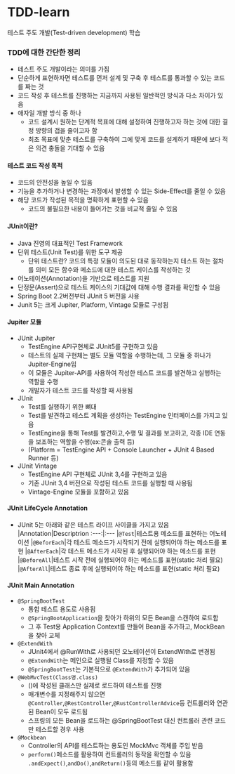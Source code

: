 # TDD-learn
테스트 주도 개발(Test-driven development) 학습
   
### TDD에 대한 간단한 정리
- 테스트 주도 개발이라는 의미를 가짐   
- 단순하게 표현하자면 테스트를 먼저 설계 및 구축 후 테스트를 통과할 수 있는 코드를 짜는 것   
- 코드 작성 후 테스트를 진행하는 지금까지 사용된 일반적인 방식과 다소 차이가 있음   
- 애자일 개발 방식 중 하나
  - 코드 설계시 원하는 단계적 목표에 대해 설정하여 진행하고자 하는 것에 대한 결정 방향의 갭을 줄이고자 함
  - 최초 목표에 맞춘 테스트를 구축하여 그에 맞게 코드를 설계하기 때문에 보다 적은 의견 충돌을 기대할 수 있음   
   
   
#### 테스트 코드 작성 목적
- 코드의 안전성을 높일 수 있음   
- 기능을 추가하거나 변경하는 과정에서 발생할 수 있는 Side-Effect를 줄일 수 있음   
- 해당 코드가 작성된 목적을 명확하게 표현할 수 있음  
  - 코드의 불필요한 내용이 들어가는 것을 비교적 줄일 수 있음

#### JUnit이란?
- Java 진영의 대표적인 Test Framework
- 단위 테스트(Unit  Test)를 위한 도구 제공
  - 단위 테스트란?
  코드의 특정 모듈이 의도된 대로 동작하는지 테스트 하는 절차를 의미
  모든 함수와 메소드에 대한 테스트 케이스를 작성하는 것
- 어노테이션(Annotation)을 기반으로 테스트를 지원
- 단정문(Assert)으로 테스트 케이스의 기대값에 대해 수행 결과를 확인할 수 있음
- Spring Boot 2.2버전부터 JUnit 5 버전을 사용
- Junit 5는 크게 Jupiter, Platform, Vintage 모듈로 구성됨

#### Jupiter 모듈
- JUnit Jupiter
  - TestEngine API구현체로  JUnit5를 구현하고 있음
  - 테스트의 실제 구현체는 별도 모듈 역할을 수행하는데, 그 모듈 중 하나가 Jupiter-Engine임
  - 이 모듈은 Jupiter-API를 사용하여 작성한 테스트 코드를 발견하고 실행하는 역할을 수행
  - 개발자가 테스트 코드를 작성할 때 사용됨
- JUnit
  - Test를 실행하기 위한 뼈대
  - Test를 발견하고 테스트 계획을 생성하는 TestEngine 인터페이스를 가지고 있음
  - TestEngine을 통해 Test를 발견하고,수행 및 결과를 보고하고, 각종 IDE 연동을 보조하는 역할을 수행(ex:콘솔 출력 등)
  - (Platform = TestEngine API + Console Launcher + JUnit 4 Based Runner 등)
- JUnit Vintage
  - TestEngine API 구현체로 JUnit 3,4를 구현하고 있음
  - 기존 JUnit 3,4 버전으로 작성된 테스트 코드를 실행할 때 사용됨
  - Vintage-Engine 모듈을 포함하고 있음

#### JUnit LifeCycle Annotation
- JUnit 5는 아래와 같은 테스트 라이프 사이클을 가지고 있음
  |Annotation|Descriptrion
  :---:|:---
  |```@Test```|테스트용 메소드를 표현하는 어노테이션
  |```@BeforEach```|각 테스트 메소드가 시작되기 전에 실행되어야 하는 메소드를 표현
  |```@AfterEach```|각 테스트 메소드가 시작된 후 실행되어야 하는 메소드를 표현
  |```@BeforeAll```|테스트 시작 전에 실행되어야 하는 메소드를 표현(static 처리 필요)
  |```@AfterAll```|테스트 종료 후에 실행되어야 하는 메소드를 표현(static 처리 필요)

#### JUnit Main Annotation
- ```@SpringBootTest```
  - 통합 테스트 용도로 사용됨
  - ```@SpringBootApplication```을 찾아가 하위의 모든 Bean을 스캔하여 로드함
  - 그 후 Test용 Application Context를 만들어 Bean을 추가하고, MockBean을 찾아 교체
- ```@ExtendWith```
  - JUnit4에서 @RunWith로 사용되던 오노테이션이 ExtendWith로 변경됨
  - ```@ExtendWith```는 메인으로 실행될 Class를 지정할 수 있음
  - ```@SpringBootTest```는 기본적으로 ```@ExtendWith```가 추가되어 있음
- ```@WebMvcTest(Class명.class)```
  - ()에 작성된 클래스만 실제로 로드하여 테스트를 진행
  - 매개변수를 지정해주지 않으면 ```@Controller```,```@RestController```,```@RustControllerAdvice```등 컨트롤러와 연관된 Bean이 모두 로드됨
  - 스프링의 모든 Bean을 로드하는 @SpringBootTest 대신 컨트롤러 관련 코드만 테스트할 경우 사용
- ```@Mockbean```
  - Controller의 API를 테스트하는 용도인 MockMvc 객체를 주입 받음
  - ```perform()```메소드를 활용하여 컨트롤러의 동작을 확인할 수 있음 ```.andExpect()```,```andDo()```,```andReturn()```등의 메소드를 같이 활용함
